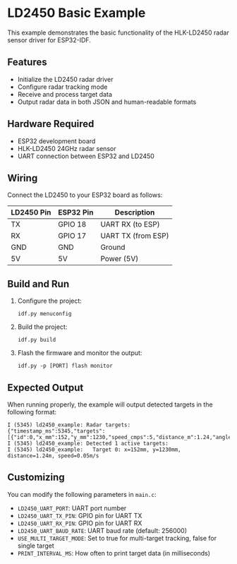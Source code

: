 # LD2450 Basic Example

This example demonstrates the basic functionality of the HLK-LD2450 radar sensor driver for ESP32-IDF.

## Features

- Initialize the LD2450 radar driver
- Configure radar tracking mode
- Receive and process target data
- Output radar data in both JSON and human-readable formats

## Hardware Required

- ESP32 development board
- HLK-LD2450 24GHz radar sensor
- UART connection between ESP32 and LD2450

## Wiring

Connect the LD2450 to your ESP32 board as follows:

| LD2450 Pin | ESP32 Pin | Description      |
|------------|-----------|------------------|
| TX         | GPIO 18   | UART RX (to ESP) |
| RX         | GPIO 17   | UART TX (from ESP) |
| GND        | GND       | Ground           |
| 5V         | 5V        | Power (5V)       |

## Build and Run

1. Configure the project:
   ```
   idf.py menuconfig
   ```

2. Build the project:
   ```
   idf.py build
   ```

3. Flash the firmware and monitor the output:
   ```
   idf.py -p [PORT] flash monitor
   ```

## Expected Output

When running properly, the example will output detected targets in the following format:

```
I (5345) ld2450_example: Radar targets: {"timestamp_ms":5345,"targets":[{"id":0,"x_mm":152,"y_mm":1230,"speed_cmps":5,"distance_m":1.24,"angle_deg":7.1,"speed_mps":0.05,"resolution":180}]}
I (5345) ld2450_example: Detected 1 active targets:
I (5345) ld2450_example:   Target 0: x=152mm, y=1230mm, distance=1.24m, speed=0.05m/s
```

## Customizing

You can modify the following parameters in `main.c`:

- `LD2450_UART_PORT`: UART port number
- `LD2450_UART_TX_PIN`: GPIO pin for UART TX
- `LD2450_UART_RX_PIN`: GPIO pin for UART RX
- `LD2450_UART_BAUD_RATE`: UART baud rate (default: 256000)
- `USE_MULTI_TARGET_MODE`: Set to true for multi-target tracking, false for single target
- `PRINT_INTERVAL_MS`: How often to print target data (in milliseconds)